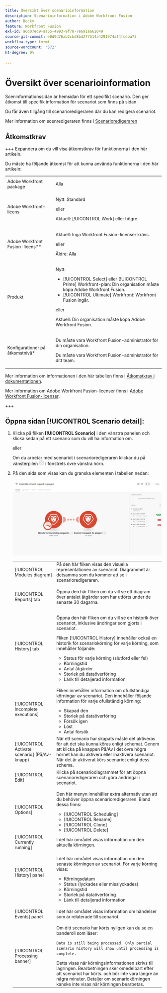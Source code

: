 ```yaml
---
title: Översikt över scenarioinformation
description: Scenarioinformation i Adobe Workfront Fusion
author: Becky
feature: Workfront Fusion
exl-id: a6d07ed9-aa55-4993-9f78-7e691aa61049
source-git-commit: e0d9d76ab2cbd8bd277514a4291974af4fceba73
workflow-type: tm+mt
source-wordcount: '572'
ht-degree: 0%

---
```


# Översikt över scenarioinformation

Sceninformationssidan är hemsidan för ett specifikt scenario. Den ger åtkomst till specifik information för scenariot som finns på sidan.

Du får även tillgång till scenarioredigeraren där du kan redigera scenariot.

Mer information om scenredigeraren finns i [Scenarioredigeraren](/help/workfront-fusion/get-started-with-fusion/navigate-fusion/scenario-editor.md)

## Åtkomstkrav

+++ Expandera om du vill visa åtkomstkrav för funktionerna i den här artikeln.

Du måste ha följande åtkomst för att kunna använda funktionerna i den här artikeln:

<table style="table-layout:auto">
 <col> 
 <col> 
 <tbody> 
  <tr> 
   <td role="rowheader">Adobe Workfront package</td> 
   <td> <p>Alla</p> </td> 
  </tr> 
  <tr data-mc-conditions=""> 
   <td role="rowheader">Adobe Workfront-licens</td> 
   <td> <p>Nytt: Standard</p><p>eller</p><p>Aktuell: [!UICONTROL Work] eller högre</p> </td> 
  </tr> 
  <tr> 
   <td role="rowheader">Adobe Workfront Fusion-licens**</td> 
   <td>
   <p>Aktuell: Inga Workfront Fusion-licenser krävs.</p>
   <p>eller</p>
   <p>Äldre: Alla </p>
   </td> 
  </tr> 
  <tr> 
   <td role="rowheader">Produkt</td> 
   <td>
   <p>Nytt:</p> <ul><li>[!UICONTROL Select] eller [!UICONTROL Prime] Workfront-plan: Din organisation måste köpa Adobe Workfront Fusion.</li><li>[!UICONTROL Ultimate] Workfront: Workfront Fusion ingår.</li></ul>
   <p>eller</p>
   <p>Aktuell: Din organisation måste köpa Adobe Workfront Fusion.</p>
   </td> 
  </tr>
  <tr data-mc-conditions=""> 
   <td role="rowheader">Konfigurationer på åtkomstnivå*</td> 
   <td> 
     <p>Du måste vara Workfront Fusion-administratör för din organisation.</p>
     <p>Du måste vara Workfront Fusion-administratör för ditt team.</p>
   </td> 
  </tr> 
   </td> 
  </tr> 
 </tbody> 
</table>

Mer information om informationen i den här tabellen finns i [Åtkomstkrav i dokumentationen](/help/workfront-fusion/references/licenses-and-roles/access-level-requirements-in-documentation.md).

Mer information om Adobe Workfront Fusion-licenser finns i [Adobe Workfront Fusion-licenser](/help/workfront-fusion/set-up-and-manage-workfront-fusion/licensing-operations-overview/license-automation-vs-integration.md).

+++

## Öppna sidan [!UICONTROL Scenario detail]:

1. Klicka på fliken **[!UICONTROL Scenario]** i den vänstra panelen och klicka sedan på ett scenario som du vill ha information om.

   eller

   Om du arbetar med scenariot i scenarioredigeraren klickar du på vänsterpilen ![Avsluta redigeringspilen](assets/exit-editing-arrow.png) i fönstrets övre vänstra hörn.

1. På den sida som visas kan du granska elementen i tabellen nedan:

   ![Scenarioinformation](assets/scenario-detail-350x207.png)

   <table style="table-layout:auto"> 
    <col> 
    <col> 
    <tbody> 
     <tr> 
      <td role="rowheader">[!UICONTROL Modules diagram] </td> 
      <td>På den här fliken visas den visuella representationen av scenariot. Diagrammet är detsamma som du kommer att se i scenarioredigeraren.</td> 
     </tr> 
     <tr> 
      <td role="rowheader">[!UICONTROL Reports] tab </td> 
      <td> <p>Öppna den här fliken om du vill se ett diagram över antalet åtgärder som har utförts under de senaste 30 dagarna.</p>  </td> 
     </tr> 
     <tr> 
      <td role="rowheader">[!UICONTROL History] tab </td> 
      <td> <p>Öppna den här fliken om du vill se en historik över scenariot, inklusive ändringar som gjorts i scenariot. </p> <p>Fliken [!UICONTROL History] innehåller också en historik för scenariokörning för varje körning, som innehåller följande:</p> 
       <ul> 
        <li>Status för varje körning (slutförd eller fel)</li> 
        <li>Körningstid</li> 
        <li>Antal åtgärder</li> 
        <li>Storlek på dataöverföring</li> 
        <li>Länk till detaljerad information</li> 
       </ul> </td> 
     </tr> 
     <tr> 
      <td role="rowheader">[!UICONTROL Incomplete executions]</td> 
      <td> <p>Fliken innehåller information om ofullständiga körningar av scenariot. Den innehåller följande information för varje ofullständig körning:</p> 
       <ul> 
        <li>Skapad den</li> 
        <li>Storlek på dataöverföring</li> 
        <li>Försök igen</li> 
        <li>Löst</li> 
        <li>Antal försök</li> 
       </ul> </td> 
     </tr> 
     <tr> 
      <td role="rowheader">[!UICONTROL Activate scenario] (På/Av-knapp)</td> 
      <td>När ett scenario har skapats måste det aktiveras för att det ska kunna köras enligt schemat. Genom att klicka på knappen På/Av i det övre högra hörnet kan du aktivera eller inaktivera scenariot. När det är aktiverat körs scenariot enligt dess schema.</td> 
     </tr> 
     <tr> 
      <td role="rowheader">[!UICONTROL Edit]</td> 
      <td>Klicka på scenariodiagrammet för att öppna scenarioredigeraren och göra ändringar i scenariot.</td> 
     </tr> 
     <tr> 
      <td role="rowheader">[!UICONTROL Options]</td> 
      <td> <p>Den här menyn innehåller extra alternativ utan att du behöver öppna scenarioredigeraren. Bland dessa finns:</p> 
       <ul> 
        <li>[!UICONTROL Scheduling]</li> 
        <li>[!UICONTROL Rename]</li> 
        <li>[!UICONTROL Clone]</li> 
        <li>[!UICONTROL Delete]</li> 
       </ul> </td> 
     </tr> 
     <tr> 
      <td role="rowheader">[!UICONTROL Currently running]</td> 
      <td>I det här området visas information om den aktuella körningen.</td> 
     </tr> 
     <tr> 
      <td role="rowheader"> <p>[!UICONTROL History] panel</p> <p> </p> </td> 
      <td> <p>I det här området visas information om den senaste körningen av scenariot. För varje körning visas:</p> 
       <ul> 
        <li>Körningsdatum</li> 
        <li>Status (lyckades eller misslyckades)</li> 
        <li>Körningstid</li> 
        <li>Storlek på dataöverföring</li> 
        <li>Länk till detaljerad information</li> 
       </ul> </td> 
     </tr> 
         <tr> 
      <td role="rowheader"> <p>[!UICONTROL Events] panel</p>  </td> 
      <td>I det här området visas information om händelser som är relaterade till scenariot.  </td> 
     </tr> 
     <tr> 
      <td role="rowheader"> <p>[!UICONTROL Processing banner]</p>  </td>

   <td>Om ditt scenario har körts nyligen kan du se en banderoll som läser:<p><code>Data is still being processed. Only partial scenario history will show until processing is complete.</code></p>Detta visas när körningsinformationen skrivs till lagringen. Bearbetningen sker omedelbart efter att scenariot har körts. och bör inte vara längre än några minuter. Detaljer om scenariokörningen kanske inte visas när körningen bearbetas.</td> 
     </tr> 
    </tbody> 
   </table>
